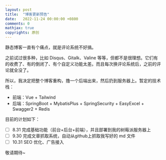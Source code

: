 ```yaml
---
layout: post
title:  "博客更新预告"
date:   2022-11-24 00:00:00 +0800
comments: 0
mathjax: true
copyrights: 原创
---
```


静态博客一直有个痛点，就是评论系统不好搞。

之前试过很多种，比如 Disqus、Gitalk、Valine 等等，但都不是很理想。它们有的收费了、有的倒闭了、有个自定义功能太差。而且每次换评论系统后，之前的评论就全没了。

所以，我决定把整个博客重构，撸一个后端出来，然后扔到服务器上。暂定的技术栈：

- 前端：Vue + Tailwind
- 后端：SpringBoot + MybatisPlus + SpringSecurity + EasyExcel + Swagger2 + Redis

目前的计划如下：

- [ ] 8.31 完成基础功能（前台+后台+前端），并且部署到我的树莓派服务器上
- [ ] 9.30 完成文章抓取系统，自动从github上抓取我写好的 md 文件
- [ ] 10.31 SEO 优化、广告接入

敬请期待~